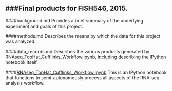 ###Final products for FISH546, 2015.
---

####background.md
Provides a brief summary of the underlying experiment and goals of this project.

####methods.md
Describes the means by which the data for this project was analyzed.

####data_records.md
Describes the various products generated by RNAseq_TopHat_Cufflinks_Workflow.ipynb, including describing the IPython notebook itself.

####[RNAseq_TopHat_Cufflinks_Workflow.ipynb](http://nbviewer.ipython.org/github/kubu4/fish546_2015/blob/master/Course_Project/RNAseq_TopHat_Cufflinks_Workflow.ipynb)
This is an IPython notebook that functions to semi-autonomously process all aspects of the RNA-seq analysis workflow.

